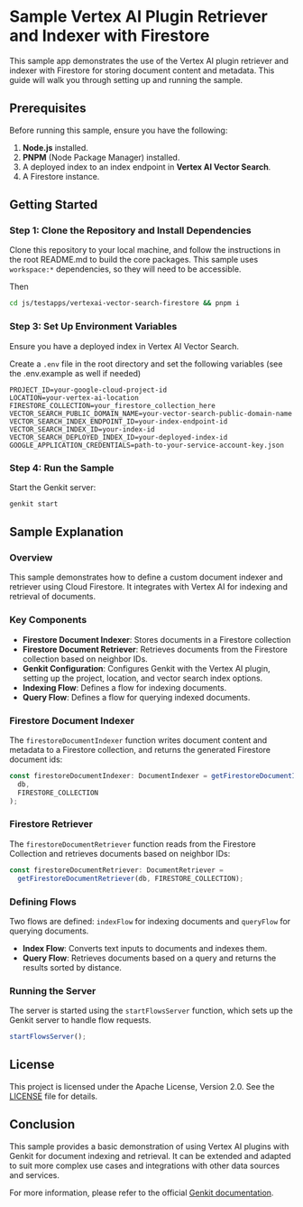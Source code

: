 # Sample Vertex AI Plugin Retriever and Indexer with Firestore

This sample app demonstrates the use of the Vertex AI plugin retriever and indexer with Firestore for storing document content and metadata. This guide will walk you through setting up and running the sample.

## Prerequisites

Before running this sample, ensure you have the following:

1. **Node.js** installed.
2. **PNPM** (Node Package Manager) installed.
3. A deployed index to an index endpoint in **Vertex AI Vector Search**.
4. A Firestore instance.

## Getting Started

### Step 1: Clone the Repository and Install Dependencies

Clone this repository to your local machine, and follow the instructions in the root README.md to build
the core packages. This sample uses `workspace:*` dependencies, so they will need to be accessible.

Then

```bash
cd js/testapps/vertexai-vector-search-firestore && pnpm i
```

### Step 3: Set Up Environment Variables

Ensure you have a deployed index in Vertex AI Vector Search.

Create a `.env` file in the root directory and set the following variables (see the .env.example as well if needed)

```plaintext
PROJECT_ID=your-google-cloud-project-id
LOCATION=your-vertex-ai-location
FIRESTORE_COLLECTION=your_firestore_collection_here
VECTOR_SEARCH_PUBLIC_DOMAIN_NAME=your-vector-search-public-domain-name
VECTOR_SEARCH_INDEX_ENDPOINT_ID=your-index-endpoint-id
VECTOR_SEARCH_INDEX_ID=your-index-id
VECTOR_SEARCH_DEPLOYED_INDEX_ID=your-deployed-index-id
GOOGLE_APPLICATION_CREDENTIALS=path-to-your-service-account-key.json
```

### Step 4: Run the Sample

Start the Genkit server:

```bash
genkit start
```

## Sample Explanation

### Overview

This sample demonstrates how to define a custom document indexer and retriever using Cloud Firestore. It integrates with Vertex AI for indexing and retrieval of documents.

### Key Components

- **Firestore Document Indexer**: Stores documents in a Firestore collection
- **Firestore Document Retriever**: Retrieves documents from the Firestore collection based on neighbor IDs.
- **Genkit Configuration**: Configures Genkit with the Vertex AI plugin, setting up the project, location, and vector search index options.
- **Indexing Flow**: Defines a flow for indexing documents.
- **Query Flow**: Defines a flow for querying indexed documents.

### Firestore Document Indexer

The `firestoreDocumentIndexer` function writes document content and metadata to a Firestore collection, and returns the generated Firestore document ids:

```typescript
const firestoreDocumentIndexer: DocumentIndexer = getFirestoreDocumentIndexer(
  db,
  FIRESTORE_COLLECTION
);
```

### Firestore Retriever

The `firestoreDocumentRetriever` function reads from the Firestore Collection and retrieves documents based on neighbor IDs:

```typescript
const firestoreDocumentRetriever: DocumentRetriever =
  getFirestoreDocumentRetriever(db, FIRESTORE_COLLECTION);
```

### Defining Flows

Two flows are defined: `indexFlow` for indexing documents and `queryFlow` for querying documents.

- **Index Flow**: Converts text inputs to documents and indexes them.
- **Query Flow**: Retrieves documents based on a query and returns the results sorted by distance.

### Running the Server

The server is started using the `startFlowsServer` function, which sets up the Genkit server to handle flow requests.

```typescript
startFlowsServer();
```

## License

This project is licensed under the Apache License, Version 2.0. See the [LICENSE](LICENSE) file for details.

## Conclusion

This sample provides a basic demonstration of using Vertex AI plugins with Genkit for document indexing and retrieval. It can be extended and adapted to suit more complex use cases and integrations with other data sources and services.

For more information, please refer to the official [Genkit documentation](https://firebase.google.com/docs/genkit).
